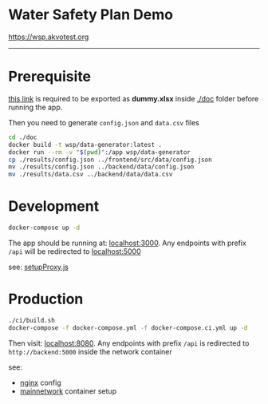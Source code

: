 # Water Safety Plan Demo
https://wsp.akvotest.org

--------------

# Prerequisite

[this link](https://docs.google.com/spreadsheets/d/1fwb3e7RNf34TwSjAa7sf2tDmnTt0rGp4mV1s2Crvzak/edit#gid=0) is required to be exported as **dummy.xlsx** inside [./doc](https://github.com/akvo/water-safety-plan/tree/main/doc) folder before running the app.

Then you need to generate `config.json` and `data.csv` files

```bash
cd ./doc
docker build -t wsp/data-generator:latest .
docker run --rm -v "$(pwd)":/app wsp/data-generator
cp ./results/config.json ../frontend/src/data/config.json
mv ./results/config.json ../backend/data/config.json
mv ./results/data.csv ../backend/data/data.csv
```

# 

# Development

```bash
docker-compose up -d
```

The app should be running at: [localhost:3000](http://localhost:3000). Any endpoints with prefix `/api` will be redirected to [localhost:5000](http://localhost:5000)

see: [setupProxy.js](https://github.com/akvo/water-safety-plan/blob/main/frontend/src/setupProxy.js)

# Production

```bash
./ci/build.sh
docker-compose -f docker-compose.yml -f docker-compose.ci.yml up -d
```

Then visit: [localhost:8080](http://localhost:8080). Any endpoints with prefix `/api` is redirected to `http://backend:5000` inside the network container

see:
- [nginx](https://github.com/akvo/water-safety-plan/blob/main/frontend/nginx/conf.d/default.conf) config
- [mainnetwork](https://github.com/akvo/water-safety-plan/blob/5374de56d43be1d8d80607010d94d90b41184bd3/docker-compose.ci.yml#L4-L7) container setup
